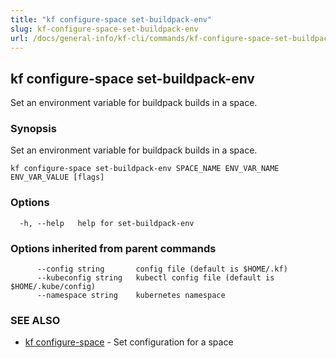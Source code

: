 ```yaml
---
title: "kf configure-space set-buildpack-env"
slug: kf-configure-space-set-buildpack-env
url: /docs/general-info/kf-cli/commands/kf-configure-space-set-buildpack-env/
---
```

## kf configure-space set-buildpack-env

Set an environment variable for buildpack builds in a space.

### Synopsis

Set an environment variable for buildpack builds in a space.

```
kf configure-space set-buildpack-env SPACE_NAME ENV_VAR_NAME ENV_VAR_VALUE [flags]
```

### Options

```
  -h, --help   help for set-buildpack-env
```

### Options inherited from parent commands

```
      --config string       config file (default is $HOME/.kf)
      --kubeconfig string   kubectl config file (default is $HOME/.kube/config)
      --namespace string    kubernetes namespace
```

### SEE ALSO

* [kf configure-space](/docs/general-info/kf-cli/commands/kf-configure-space/)	 - Set configuration for a space

